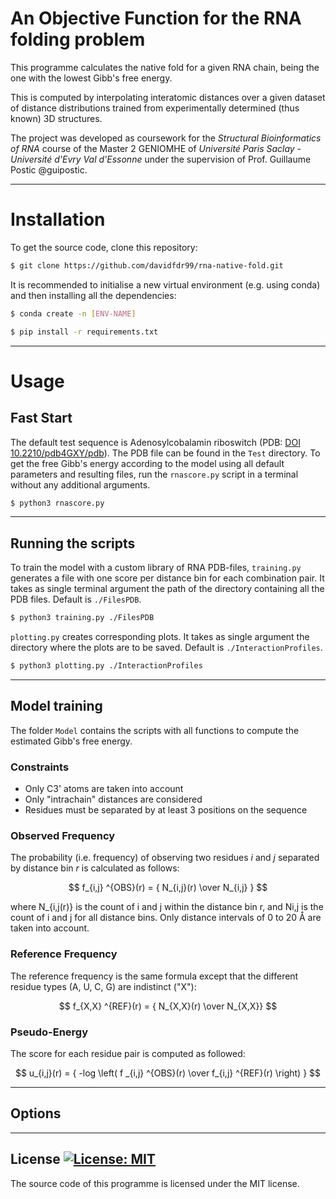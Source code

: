 An Objective Function for the RNA folding problem
============
This programme calculates the native fold for a given RNA chain, being the one with the lowest Gibb's free energy. 

This is computed by interpolating interatomic distances over a given dataset of distance distributions trained from experimentally determined (thus known) 3D structures.

The project was developed as coursework for the *Structural Bioinformatics of RNA* course of the Master 2 GENIOMHE of *Université Paris Saclay - Université d'Evry Val d'Essonne* under the supervision of Prof. Guillaume Postic @guipostic.

---
# Installation 

To get the source code, clone this repository:
```bash
$ git clone https://github.com/davidfdr99/rna-native-fold.git
```
It is recommended to initialise a new virtual environment (e.g. using conda) and then installing all the dependencies:

```bash
$ conda create -n [ENV-NAME]
```
```bash
$ pip install -r requirements.txt
```
---
# Usage

## Fast Start

The default test sequence is Adenosylcobalamin riboswitch (PDB: [DOI 10.2210/pdb4GXY/pdb](https://10.2210/pdb4GXY/pdb)). The PDB file can be found in the `Test` directory. To get the free Gibb's energy according to the model using all default parameters and resulting files, run the `rnascore.py` script in a terminal without any additional arguments.
```bash
$ python3 rnascore.py
```

---
## Running the scripts

To train the model with a custom library of RNA PDB-files, `training.py` generates a file with one score per distance bin for each combination pair. It takes as single terminal argument the path of the directory containing all the PDB files. Default is `./FilesPDB`.
```bash
$ python3 training.py ./FilesPDB
```

`plotting.py` creates corresponding plots. It takes as single argument the directory where the plots are to be saved. Default is `./InteractionProfiles`.
```bash
$ python3 plotting.py ./InteractionProfiles
```
---
## Model training

The folder `Model` contains the scripts with all functions to compute the estimated Gibb's free energy. 

### Constraints

* Only C3' atoms are taken into account
* Only "intrachain" distances are considered
* Residues must be separated by at least 3 positions on the sequence

### Observed Frequency

The probability (i.e. frequency) of observing two residues *i* and *j* separated by distance bin *r* is calculated as follows:

$$ f_{i,j} ^{OBS}(r) = { N_{i,j}(r) \over N_{i,j} } $$

where N_{i,j(r)} is the count of i and j within the distance bin r, and Ni,j is the count of i and j for
all distance bins. Only distance intervals of 0 to 20 Å are taken into account.

### Reference Frequency

The reference frequency is the same formula except that the different residue types (A, U, C, G) are indistinct ("X"):

$$ f_{X,X} ^{REF}(r) = { N_{X,X}(r) \over N_{X,X}} $$

### Pseudo-Energy

The score for each residue pair is computed as followed:

$$ u_{i,j}(r) = { -log \left( f _{i,j} ^{OBS}(r) \over f_{i,j} ^{REF}(r) \right) } $$

---
## Options


---
## License [![License: MIT](https://img.shields.io/badge/License-MIT-yellow.svg)](https://opensource.org/licenses/MIT)

The source code of this programme is licensed under the MIT license.